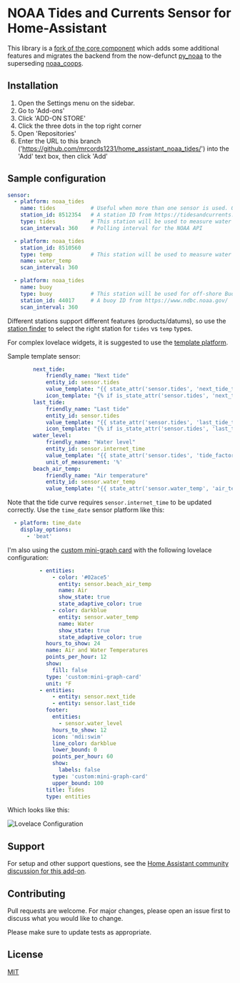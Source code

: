 # NOAA Tides and Currents Sensor for Home-Assistant

This library is a [fork of the core component](https://www.home-assistant.io/integrations/noaa_tides/) which adds some additional features and migrates the backend from the now-defunct [py_noaa](https://github.com/GClunies/py_noaa) to the superseding [noaa_coops](https://github.com/GClunies/noaa_coops).

## Installation

1. Open the Settings menu on the sidebar.
2. Go to 'Add-ons'
3. Click 'ADD-ON STORE'
4. Click the three dots in the top right corner
5. Open 'Repositories'
6. Enter the URL to this branch ('https://github.com/mrcords1231/home_assistant_noaa_tides/') into the 'Add' text box, then click 'Add'

## Sample configuration

``` yaml
sensor:
  - platform: noaa_tides
    name: tides           # Useful when more than one sensor is used. Otherwise a name is generated.
    station_id: 8512354   # A station ID from https://tidesandcurrents.noaa.gov/
    type: tides           # This station will be used to measure water level
    scan_interval: 360    # Polling interval for the NOAA API

  - platform: noaa_tides
    station_id: 8510560
    type: temp            # This station will be used to measure water temperature
    name: water_temp
    scan_interval: 360

  - platform: noaa_tides
    name: buoy
    type: buoy            # This station will be used for off-shore Buoy data
    station_id: 44017     # A buoy ID from https://www.ndbc.noaa.gov/
    scan_interval: 360
```

Different stations support different features (products/datums), so use the [station finder](https://tidesandcurrents.noaa.gov/) to select the right station for `tides` vs `temp` types.

For complex lovelace widgets, it is suggested to use the [template platform](https://www.home-assistant.io/integrations/template/).

Sample template sensor:
``` yaml
        next_tide:
            friendly_name: "Next tide"
            entity_id: sensor.tides
            value_template: "{{ state_attr('sensor.tides', 'next_tide_type') }} tide at {{ state_attr('sensor.tides', 'next_tide_time') }}"
            icon_template: "{% if is_state_attr('sensor.tides', 'next_tide_type', 'High') %}mdi:waves{% else %}mdi:wave{% endif %}"
        last_tide:
            friendly_name: "Last tide"
            entity_id: sensor.tides
            value_template: "{{ state_attr('sensor.tides', 'last_tide_type') }} tide at {{ state_attr('sensor.tides', 'last_tide_time') }}"
            icon_template: "{% if is_state_attr('sensor.tides', 'last_tide_type', 'High') %}mdi:waves{% else %}mdi:wave{% endif %}"
        water_level:
            friendly_name: "Water level"
            entity_id: sensor.internet_time
            value_template: "{{ state_attr('sensor.tides', 'tide_factor') }}"
            unit_of_measurement: '%'
        beach_air_temp:
            friendly_name: "Air temperature"
            entity_id: sensor.water_temp
            value_template: "{{ state_attr('sensor.water_temp', 'air_temperature') }}"

```

Note that the tide curve requires `sensor.internet_time` to be updated correctly. Use the `time_date` sensor platform like this:

``` yaml
  - platform: time_date
    display_options:
      - 'beat'
```

I'm also using the [custom mini-graph card](https://github.com/kalkih/mini-graph-card) with the following lovelace configuration:
``` yaml
          - entities:
              - color: '#02ace5'
                entity: sensor.beach_air_temp
                name: Air
                show_state: true
                state_adaptive_color: true
              - color: darkblue
                entity: sensor.water_temp
                name: Water
                show_state: true
                state_adaptive_color: true
            hours_to_show: 24
            name: Air and Water Temperatures
            points_per_hour: 12
            show:
              fill: false
            type: 'custom:mini-graph-card'
            unit: °F
          - entities:
              - entity: sensor.next_tide
              - entity: sensor.last_tide
            footer:
              entities:
                - sensor.water_level
              hours_to_show: 12
              icon: 'mdi:swim'
              line_color: darkblue
              lower_bound: 0
              points_per_hour: 60
              show:
                labels: false
              type: 'custom:mini-graph-card'
              upper_bound: 100
            title: Tides
            type: entities
```

Which looks like this:

![Lovelace Configuration](/noaa_tides_lovelace.png)

## Support

For setup and other support questions, see the [Home Assistant community discussion for this add-on](https://community.home-assistant.io/t/i-made-an-improved-noaa-tides-sensor-for-my-familys-summer-house/203466).

## Contributing
Pull requests are welcome. For major changes, please open an issue first to discuss what you would like to change.

Please make sure to update tests as appropriate.

## License
[MIT](https://choosealicense.com/licenses/mit/)
